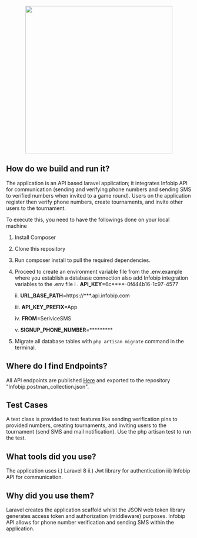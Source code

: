 <p align="center"><a href="https://laravel.com" target="_blank"><img src="https://raw.githubusercontent.com/laravel/art/master/logo-lockup/5%20SVG/2%20CMYK/1%20Full%20Color/laravel-logolockup-cmyk-red.svg" width="400"></a></p>


## How do we build and run it?

The application is an API based laravel application; it integrates Infobip API for communication (sending and verifying phone numbers and sending SMS to verified numbers when invited to a game round). Users on the application register then verify phone numbers, create tournaments, and invite other users to the tournament.

To execute this, you need to have the followings done on your local machine

1. Install Composer

2. Clone this repository

3. Run composer install to pull the required dependencies. 

4. Proceed to create an environment variable file from the .env.example where you establish a database connection also add Infobip integration variables to the .env file 
    i .     **API_KEY**=6c****-0f444b16-1c97-4577
    
    ii.     **URL_BASE_PATH**=https://***.api.infobip.com
    
    iii.    **API_KEY_PREFIX**=App
    
    iv.     **FROM**=SeriviceSMS
    
    v.      **SIGNUP_PHONE_NUMBER**=*********
    
5. Migrate all database tables with `php artisan migrate` command in the terminal. 

## Where do I find Endpoints?

All API endpoints are published <a href="https://documenter.getpostman.com/view/3879258/TzkzqebX#a34d8670-1c62-4a56-94e5-8f416d8d7342">Here</a> and exported to the repository "Infobip.postman_collection.json". 

## Test Cases

A test class is provided to test features like sending verification pins to provided numbers, creating tournaments, and inviting users to the tournament (send SMS and mail notification). Use the php artisan test to run the test. 


## What tools did you use?

The application uses 
i.) Laravel 8 ii.) Jwt library for authentication iii) Infobip API for communication.

## Why did you use them?
Laravel creates the application scaffold whilst the JSON web token library generates access token and authorization (middleware) purposes. Infobip API allows for phone number verification and sending SMS within the application.


